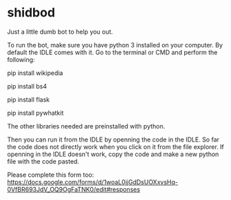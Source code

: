 # shidbod
Just a little dumb bot to help you out.

To run the bot, make sure you have python 3 installed on your computer. By default the IDLE comes with it.
Go to the terminal or CMD and perform the following:

pip install wikipedia

pip install bs4

pip install flask

pip install pywhatkit



The other libraries needed are preinstalled with python.

Then you can run it from the IDLE by openning the code in the IDLE. So far the code does not directly work when you click on it from the file explorer.
If openning in the IDLE doesn't work, copy the code and make a new python file with the code pasted. 

Please complete this form too: https://docs.google.com/forms/d/1woaL0jjGdDsUOXxvsHq-0VfBR693JdV_OQ9OgFaTNK0/edit#responses
